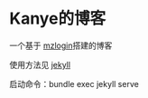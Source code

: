 # Kanye的博客

一个基于 [mzlogin](http://https://github.com/mzlogin/mzlogin.github.io)搭建的博客

使用方法见 [jekyll](http://jekyll.com.cn/)

启动命令：bundle exec jekyll serve
